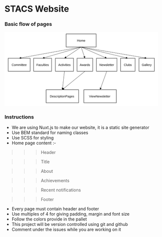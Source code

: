 # STACS Website

### Basic flow of pages

![enter image description here](flow.png)

### Instructions

- We are using Nuxt.js to make our website, it is a static site generator
- Use BEM standard for naming classes
- Use SCSS for styling
- Home page content :-

>>> Header

>>> Title

>>> About 

>>> Achievements 

>>> Recent notifications 

>>> Footer

- Every page must contain header and footer
- Use multiples of 4 for giving padding, margin and font size
- Follow the colors provide in the pallet
- This project will be version controlled using git and github
- Comment under the issues while you are working on it
